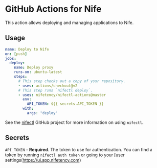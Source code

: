 # GitHub Actions for Nife

This action allows deploying and managing applications to Nife.

## Usage

```yaml
name: Deploy to Nife
on: [push]
jobs:
  deploy:
    name: Deploy proxy
    runs-on: ubuntu-latest
    steps:
      # This step checks out a copy of your repository.
      - uses: actions/checkout@v2
      # This step runs `nifectl deploy`.
      - uses: nifetency/nifectl-actions@master
        env:
          API_TOKEN: ${{ secrets.API_TOKEN }}
        with:
          args: "deploy"
```

See the [nifectl](http://docs.nife.io/) GitHub project for more information on using `nifectl`.

## Secrets

`API_TOKEN` - **Required**. The token to use for authentication. You can find a token by running `nifectl auth token` or going to your [user settings(https://ui.app.nifetency.com)

